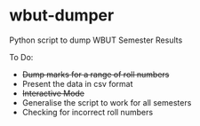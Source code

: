 # wbut-dumper
Python script to dump WBUT Semester Results

To Do:

* <s>Dump marks for a range of roll numbers</s>
* Present the data in csv format  
* <s>Interactive Mode</s>
* Generalise the script to work for all semesters  
* Checking for incorrect roll numbers  

